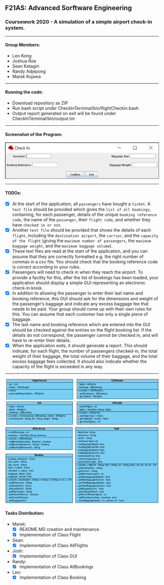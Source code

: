 [class_diagram]: https://github.com/Joshua-Roe/advanced_software_engineering/blob/master/images/class_diagram.PNG "Class Diagram 1"
[gui_v1]: https://github.com/Joshua-Roe/advanced_software_engineering/blob/master/images/gui_v1.jpg "GUI v.1"
## F21AS: Advanced Sorftware Engineering

### Coursework 2020 - A simulation of a simple airport check-in system.

---

#### Group Members:

* Leo Kong
* Joshua Roe
* Sean Katagiri
* Randy Adjepong
* Marek Kujawa

---
#### Running the code:

- Download repository as ZIP
- Run bash script under CheckInTerminal/bin/flightCheckin.bash
- Output report generated on exit will be found under CheckInTerminal/bin/output.txt
---
#### Screenshot of the Program:
![GUI][gui_v1]

---
#### TODOs:

- [x] At the start of the application, all `passengers` have bought a `ticket`. A `text file` should be provided which gives the `list of all bookings`, containing, for each passenger, details of the unique `booking reference code`, the name of the `passenger`, their `flight code`, and whether they have `checked in or not`.
- [x] Another `text file` should be provided that shows the details of each `flight`, including the `destination airport`, the `carrier`, and the `capacity of the flight` (giving the `maximum number of passengers`, the `maximum baggage weight`, and the `maximum baggage volume`).
- [x] These text files are read at the start of the application, and you can assume that they are correctly formatted e.g. the right number of commas in a csv file. You should check that the booking reference code is correct according to your rules.
- [x] Passengers will need to check in when they reach the airport. To provide a facility for this, after the list of bookings has been loaded, your application should display a simple GUI representing an electronic check-in kiosk.
- [x] In addition to allowing the passenger to enter their last name and booking reference, this GUI should ask for the dimensions and weight of the passenger’s baggage and indicate any excess baggage fee that needs to be paid. Your group should come up with their own rules for this. You can assume that each customer has only a single piece of baggage.
- [x] The last name and booking reference which are entered into the GUI should be checked against the entries on the flight booking list. If the details do not correspond, the passenger cannot be checked in, and will have to re-enter their details.
- [x] When the application exits, it should generate a report. This should indicate, for each flight, the number of passengers checked-in, the total weight of their baggage, the total volume of their baggage, and the total excess baggage fees collected. It should also indicate whether the capacity of the flight is exceeded in any way.
---

![Class Diagram 1][class_diagram]

#### Tasks Distribution:

* Marek:
    - [x] README.MD creation and maintenance
    - [x] Implementation of Class Flight
* Sean:
    - [x] Implementation of Class AllFlights
* Josh:
    - [x] Implementation of Class GUI
* Randy:
    - [x] Implementation of Class AllBookings
* Leo:
    - [x] Implementation of Class Booking
